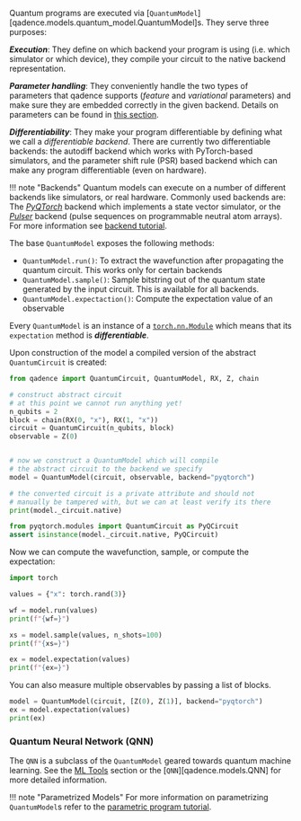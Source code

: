 Quantum programs are executed via [`QuantumModel`][qadence.models.quantum_model.QuantumModel]s.
They serve three purposes:

_**Execution**_: They define on which backend your program is using (i.e. which simulator or
which device), they compile your circuit to the native backend representation.

_**Parameter handling**_: They conveniently handle the two types of parameters that qadence supports
(*feature* and *variational* parameters) and make sure they are embedded correctly in the given
backend. Details on parameters can be found in [this section](parameters.md).

_**Differentiability**_: They make your program differentiable by defining what we call a
*differentiable backend*.  There are currently two differentiable backends: the autodiff backend
which works with PyTorch-based simulators, and the parameter shift rule (PSR) based backend which
can make any program differentiable (even on hardware).

!!! note "Backends"
    Quantum models can execute on a number of different backends like simulators, or real hardware.
    Commonly used backends are: The [*PyQTorch*](https://github.com/pasqal-io/PyQ) backend which
    implements a state vector simulator, or the [*Pulser*](https://pulser.readthedocs.io/en/stable/)
    backend (pulse sequences on programmable neutral atom arrays).  For more information see
    [backend tutorial](backends.md).

The base `QuantumModel` exposes the following methods:

* `QuantumModel.run()`: To extract the wavefunction after propagating the quantum
  circuit. This works only for certain backends
* `QuantumModel.sample()`: Sample bitstring out of the quantum state generated by
  the input circuit. This is available for all backends.
* `QuantumModel.expectaction()`: Compute the expectation value of an observable

Every `QuantumModel` is an instance of a
[`torch.nn.Module`](https://pytorch.org/docs/stable/generated/torch.nn.Module.html) which means that
its `expectation` method is _**differentiable**_.

Upon construction of the model a compiled version of the abstract `QuantumCircuit` is
created:
```python exec="on" source="material-block" result="json" session="quantum-model"
from qadence import QuantumCircuit, QuantumModel, RX, Z, chain

# construct abstract circuit
# at this point we cannot run anything yet!
n_qubits = 2
block = chain(RX(0, "x"), RX(1, "x"))
circuit = QuantumCircuit(n_qubits, block)
observable = Z(0)


# now we construct a QuantumModel which will compile
# the abstract circuit to the backend we specify
model = QuantumModel(circuit, observable, backend="pyqtorch")

# the converted circuit is a private attribute and should not
# manually be tampered with, but we can at least verify its there
print(model._circuit.native)

from pyqtorch.modules import QuantumCircuit as PyQCircuit
assert isinstance(model._circuit.native, PyQCircuit)
```

Now we can compute the wavefunction, sample, or compute the expectation:
```python exec="on" source="material-block" result="json" session="quantum-model"
import torch

values = {"x": torch.rand(3)}

wf = model.run(values)
print(f"{wf=}")

xs = model.sample(values, n_shots=100)
print(f"{xs=}")

ex = model.expectation(values)
print(f"{ex=}")
```

You can also measure multiple observables by passing a list of blocks.
```python exec="on" source="material-block" result="json" session="quantum-model"
model = QuantumModel(circuit, [Z(0), Z(1)], backend="pyqtorch")
ex = model.expectation(values)
print(ex)
```

### Quantum Neural Network (QNN)

The `QNN` is a subclass of the `QuantumModel` geared towards quantum machine learning. See the [ML
Tools](/tutorials/ml_tools.md) section or the [`QNN`][qadence.models.QNN] for more detailed
information.

!!! note "Parametrized Models"
    For more information on parametrizing `QuantumModel`s refer to the [parametric program
    tutorial](/tutorials/parameters.md#parametrized-models).
